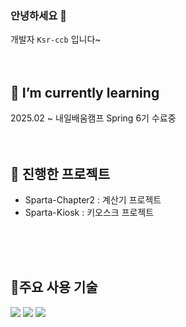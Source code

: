### 안녕하세요 👋
개발자 `Ksr-ccb` 입니다~
<br>
<br>
<br>
## 🌱 I’m currently learning
2025.02 ~ 내일배움캠프 Spring 6기 수료중
<br>
<br>
<br>
## 📃 진행한 프로젝트
- Sparta-Chapter2 : 계산기 프로젝트
- Sparta-Kiosk : 키오스크 프로젝트
<br>
<br>
<br>

## 🔧주요 사용 기술
![](https://img.shields.io/badge/IntelliJ_IDEA-000000.svg?style=for-the-badge&logo=intellij-idea&logoColor=white)
![](https://img.shields.io/badge/C%23-239120?style=for-the-badge&logo=c-sharp&logoColor=white)
![](https://img.shields.io/badge/Java-ED8B00?style=for-the-badge&logo=openjdk&logoColor=white)
